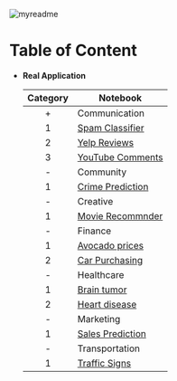 ![myreadme](https://user-images.githubusercontent.com/70707092/95544092-d0b72880-09bf-11eb-90f7-bdca493307f7.png)

# Table of Content

- **Real Application**

  
   | Category | Notebook |
   |:-:|-|
  +| Communication |  |
   | 1 | [Spam Classifier](https://github.com/mareksturek/real-application/blob/main/communication_spam_classifier.ipynb) |
   | 2 | [Yelp Reviews](https://github.com/mareksturek/real-application/blob/main/communication_yelp_reviews.ipynb) |
   | 3 | [YouTube Comments](https://github.com/mareksturek/real-application/blob/main/communication_youtube_comments.ipynb) |
  -| Community |  |
   | 1 | [Crime Prediction](https://github.com/mareksturek/real-application/blob/main/community_crime_prediction.ipynb) |
  -| Creative |  |
   | 1 | [Movie Recommnder](https://github.com/mareksturek/real-application/blob/main/creative_movie_recommnder.ipynb) |
  -| Finance |  |
   | 1 | [Avocado prices](https://github.com/mareksturek/real-application/blob/main/finance_avocado_prices.ipynb) |
   | 2 | [Car Purchasing](https://github.com/mareksturek/real-application/blob/main/finance_car_purchasing.ipynb) |
  -| Healthcare |  |
   | 1 | [Brain tumor](https://github.com/mareksturek/real-application/blob/main/healthcare_brain_tumor.ipynb) |
   | 2 | [Heart disease](https://github.com/mareksturek/real-application/blob/main/healthcare_heart_disease.ipynb) |
  -| Marketing |  |
   | 1 | [Sales Prediction](https://github.com/mareksturek/real-application/blob/main/marketing_sales_prediction.ipynb) |
  -| Transportation |  |
   | 1 | [Traffic Signs](https://github.com/mareksturek/real-application/blob/main/transportation_traffic_signs.ipynb) | |

                
         
    
  
         
                
         
    

                
         
         
    

        
         
         
    
